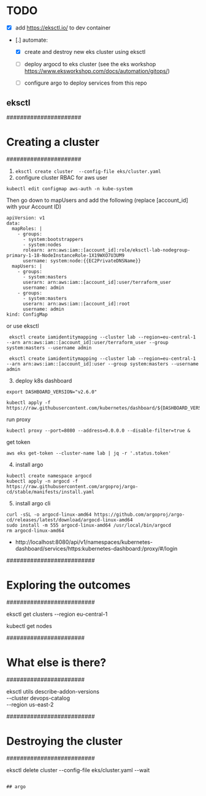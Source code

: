 # TODO
- [X] add https://eksctl.io/ to dev container
- [.] automate:
    - [X] create and destroy new eks cluster using eksctl
    - [ ] deploy argocd to eks cluster (see the eks workshop https://www.eksworkshop.com/docs/automation/gitops/)
    - [ ] configure argo to deploy services from this repo


## eksctl

######################
# Creating a cluster #
######################

1. `eksctl create cluster  --config-file eks/cluster.yaml`
2. configure cluster RBAC for aws user
```
kubectl edit configmap aws-auth -n kube-system
```
Then go down to mapUsers and add the following (replace [account_id] with your Account ID)
```
apiVersion: v1
data:
  mapRoles: |
    - groups:
      - system:bootstrappers
      - system:nodes
      rolearn: arn:aws:iam::[account_id]:role/eksctl-lab-nodegroup-primary-1-18-NodeInstanceRole-1X19WXO7U3UM9
      username: system:node:{{EC2PrivateDNSName}}
  mapUsers: |
    - groups:
      - system:masters
      userarn: arn:aws:iam::[account_id]:user/terraform_user
      username: admin
    - groups:
      - system:masters
      userarn: arn:aws:iam::[account_id]:root
      username: admin
kind: ConfigMap
```

or use eksctl


```
 eksctl create iamidentitymapping --cluster lab --region=eu-central-1 --arn arn:aws:iam::[account_id]:user/terraform_user --group system:masters --username admin

```
```
 eksctl create iamidentitymapping --cluster lab --region=eu-central-1 --arn arn:aws:iam::[account_id]:user --group system:masters --username admin

```
3. deploy k8s dashboard

```
export DASHBOARD_VERSION="v2.6.0"

kubectl apply -f https://raw.githubusercontent.com/kubernetes/dashboard/${DASHBOARD_VERSION}/aio/deploy/recommended.yaml

```

run proxy
```
kubectl proxy --port=8080 --address=0.0.0.0 --disable-filter=true &

```
get token
```
aws eks get-token --cluster-name lab | jq -r '.status.token'

```

4. install argo

```
kubectl create namespace argocd
kubectl apply -n argocd -f https://raw.githubusercontent.com/argoproj/argo-cd/stable/manifests/install.yaml
```

5. install argo cli

```
curl -sSL -o argocd-linux-amd64 https://github.com/argoproj/argo-cd/releases/latest/download/argocd-linux-amd64
sudo install -m 555 argocd-linux-amd64 /usr/local/bin/argocd
rm argocd-linux-amd64
```

- http://localhost:8080/api/v1/namespaces/kubernetes-dashboard/services/https:kubernetes-dashboard:/proxy/#/login

##########################
# Exploring the outcomes #
##########################


eksctl get clusters --region eu-central-1

kubectl get nodes

#######################
# What else is there? #
#######################

eksctl utils describe-addon-versions \
    --cluster devops-catalog \
    --region us-east-2

##########################
# Destroying the cluster #
##########################

eksctl delete cluster  --config-file eks/cluster.yaml  --wait
```

## argo
